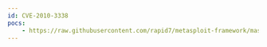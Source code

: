 ```yaml
---
id: CVE-2010-3338
pocs:
    - https://raw.githubusercontent.com/rapid7/metasploit-framework/master/modules/exploits/windows/local/ms10_092_schelevator.rb
---
```


